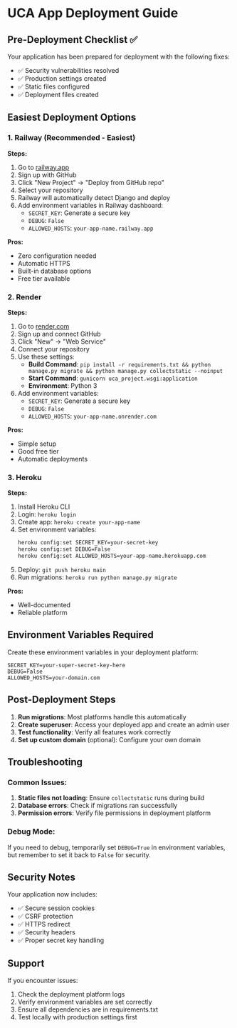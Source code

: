 # UCA App Deployment Guide

## Pre-Deployment Checklist ✅

Your application has been prepared for deployment with the following fixes:
- ✅ Security vulnerabilities resolved
- ✅ Production settings created
- ✅ Static files configured
- ✅ Deployment files created

## Easiest Deployment Options

### 1. Railway (Recommended - Easiest)

**Steps:**
1. Go to [railway.app](https://railway.app)
2. Sign up with GitHub
3. Click "New Project" → "Deploy from GitHub repo"
4. Select your repository
5. Railway will automatically detect Django and deploy
6. Add environment variables in Railway dashboard:
   - `SECRET_KEY`: Generate a secure key
   - `DEBUG`: `False`
   - `ALLOWED_HOSTS`: `your-app-name.railway.app`

**Pros:**
- Zero configuration needed
- Automatic HTTPS
- Built-in database options
- Free tier available

### 2. Render

**Steps:**
1. Go to [render.com](https://render.com)
2. Sign up and connect GitHub
3. Click "New" → "Web Service"
4. Connect your repository
5. Use these settings:
   - **Build Command**: `pip install -r requirements.txt && python manage.py migrate && python manage.py collectstatic --noinput`
   - **Start Command**: `gunicorn uca_project.wsgi:application`
   - **Environment**: Python 3
6. Add environment variables:
   - `SECRET_KEY`: Generate a secure key
   - `DEBUG`: `False`
   - `ALLOWED_HOSTS`: `your-app-name.onrender.com`

**Pros:**
- Simple setup
- Good free tier
- Automatic deployments

### 3. Heroku

**Steps:**
1. Install Heroku CLI
2. Login: `heroku login`
3. Create app: `heroku create your-app-name`
4. Set environment variables:
   ```bash
   heroku config:set SECRET_KEY=your-secret-key
   heroku config:set DEBUG=False
   heroku config:set ALLOWED_HOSTS=your-app-name.herokuapp.com
   ```
5. Deploy: `git push heroku main`
6. Run migrations: `heroku run python manage.py migrate`

**Pros:**
- Well-documented
- Reliable platform

## Environment Variables Required

Create these environment variables in your deployment platform:

```
SECRET_KEY=your-super-secret-key-here
DEBUG=False
ALLOWED_HOSTS=your-domain.com
```

## Post-Deployment Steps

1. **Run migrations**: Most platforms handle this automatically
2. **Create superuser**: Access your deployed app and create an admin user
3. **Test functionality**: Verify all features work correctly
4. **Set up custom domain** (optional): Configure your own domain

## Troubleshooting

### Common Issues:
1. **Static files not loading**: Ensure `collectstatic` runs during build
2. **Database errors**: Check if migrations ran successfully
3. **Permission errors**: Verify file permissions in deployment platform

### Debug Mode:
If you need to debug, temporarily set `DEBUG=True` in environment variables, but remember to set it back to `False` for security.

## Security Notes

Your application now includes:
- ✅ Secure session cookies
- ✅ CSRF protection
- ✅ HTTPS redirect
- ✅ Security headers
- ✅ Proper secret key handling

## Support

If you encounter issues:
1. Check the deployment platform logs
2. Verify environment variables are set correctly
3. Ensure all dependencies are in requirements.txt
4. Test locally with production settings first
